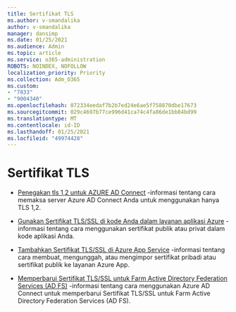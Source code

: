 ```yaml
---
title: Sertifikat TLS
ms.author: v-smandalika
author: v-smandalika
manager: dansimp
ms.date: 01/25/2021
ms.audience: Admin
ms.topic: article
ms.service: o365-administration
ROBOTS: NOINDEX, NOFOLLOW
localization_priority: Priority
ms.collection: Adm_O365
ms.custom:
- "7833"
- "9004340"
ms.openlocfilehash: 072334eedaf7b2b7ed24e6ae5f758870dbe17673
ms.sourcegitcommit: 029c4697b77ce996d41ca74c4fa86de1bb84bd99
ms.translationtype: MT
ms.contentlocale: id-ID
ms.lasthandoff: 01/25/2021
ms.locfileid: "49974428"
---
```

# <a name="tls-certificates"></a>Sertifikat TLS

- [Penegakan tls 1,2 untuk AZURE AD Connect](https://docs.microsoft.com/azure/active-directory/hybrid/reference-connect-tls-enforcement)  -informasi tentang cara memaksa server Azure AD Connect Anda untuk menggunakan hanya TLS 1,2.

- [Gunakan Sertifikat TLS/SSL di kode Anda dalam layanan aplikasi Azure](https://docs.microsoft.com/azure/app-service/configure-ssl-certificate-in-code)  -informasi tentang cara menggunakan sertifikat publik atau privat dalam kode aplikasi Anda.

- [Tambahkan Sertifikat TLS/SSL di Azure App Service](https://docs.microsoft.com/azure/app-service/configure-ssl-certificate)  -informasi tentang cara membuat, mengunggah, atau mengimpor sertifikat pribadi atau sertifikat publik ke layanan Azure App.

- [Memperbarui Sertifikat TLS/SSL untuk Farm Active Directory Federation Services (AD FS)](https://docs.microsoft.com/azure/active-directory/hybrid/how-to-connect-fed-ssl-update)  -informasi tentang cara menggunakan Azure AD Connect untuk memperbarui Sertifikat TLS/SSL untuk Farm Active Directory Federation Services (AD FS).

